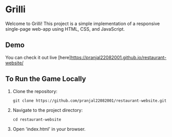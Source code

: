 # Grilli 

Welcome to Grilli! This project is a simple implementation of a responsive single-page web-app using HTML, CSS, and JavaScript.

 
## Demo

You can check it out live [here]https://pranjal22082001.github.io/restaurant-website/

## To Run the Game Locally

1. Clone the repository:

    ```
    git clone https://github.com/pranjal22082001/restaurant-website.git
    ```

2. Navigate to the project directory:

    ```
    cd restaurant-website
    ```

3. Open 'index.html' in your browser.

